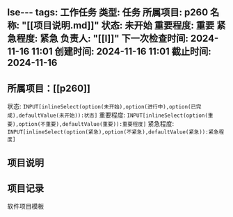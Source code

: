 lse---
tags: 工作任务
类型: 任务
所属项目: p260
名称: "[[项目说明.md]]"
状态: 未开始
重要程度: 重要
紧急程度: 紧急
负责人: "[[l]]"
下一次检查时间: 2024-11-16 11:01
创建时间: 2024-11-16 11:01
截止时间: 2024-11-16
---
## 所属项目：[[p260]]

状态: `INPUT[inlineSelect(option(未开始),option(进行中),option(已完成),defaultValue(未开始)):状态]` 重要程度: `INPUT[inlineSelect(option(重要),option(不重要),defaultValue(重要)):重要程度]` 紧急程度: `INPUT[inlineSelect(option(紧急),option(不紧急),defaultValue(紧急)):紧急程度]`

## 项目说明


## 项目记录


软件项目模板
